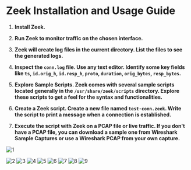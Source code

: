 # Zeek Installation and Usage Guide

1. **Install Zeek.**

2. **Run Zeek to monitor traffic on the chosen interface.**

3. **Zeek will create log files in the current directory. List the files to see the generated logs.**

4. **Inspect the `conn.log` file. Use any text editor. Identify some key fields like `ts`, `id.orig_h`, `id.resp_h`, `proto`, `duration`, `orig_bytes`, `resp_bytes`.**

5. **Explore Sample Scripts. Zeek comes with several sample scripts located generally in the `/usr/share/zeek/scripts` directory. Explore these scripts to get a feel for the syntax and functionalities.**

6. **Create a Zeek script. Create a new file named `test-conn.zeek`. Write the script to print a message when a connection is established.**

7. **Execute the script with Zeek on a PCAP file or live traffic. If you don't have a PCAP file, you can download a sample one from Wireshark Sample Captures or use a Wireshark PCAP from your own capture.**



![1](https://github.com/user-attachments/assets/52bf6db1-79f4-4d3e-92da-a8bf4165aaaa)

![2](https://github.com/user-attachments/assets/f3c87e7c-4e93-4978-a244-fb73a01c0b78)
![3](https://github.com/user-attachments/assets/073e2640-2ece-4684-8491-40a44a95d834)
![4](https://github.com/user-attachments/assets/72b58fb3-160c-49ce-bb91-a1769df64e47)
![5](https://github.com/user-attachments/assets/695ab6ba-9fea-4956-8cbe-53f9c7b1c008)
![6](https://github.com/user-attachments/assets/87a4adf8-e094-4705-98ef-03bfc9d5b230)
![7](https://github.com/user-attachments/assets/a957a4dd-ab8e-49e1-8c18-31ae13ad9306)
![8](https://github.com/user-attachments/assets/27e55932-a559-4a7f-9e3b-ad571b0f4be8)
![9](https://github.com/user-attachments/assets/da157eec-72d5-4f56-9cdd-81d392435bfb)
